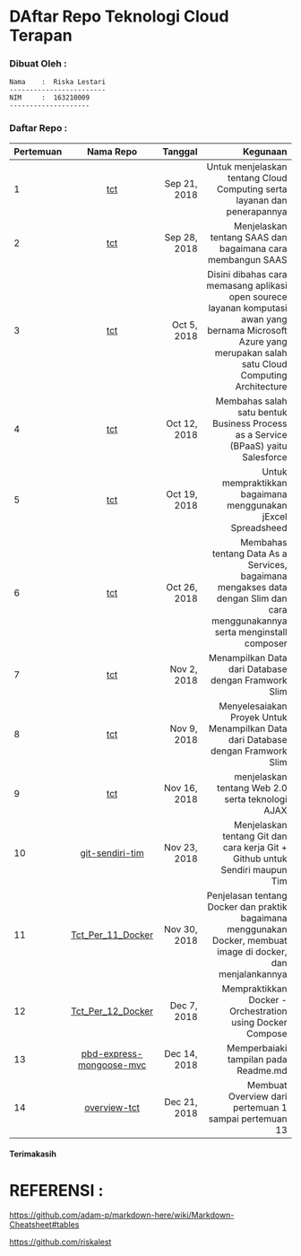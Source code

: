 DAftar Repo Teknologi Cloud Terapan
===================================

### **Dibuat Oleh :**

	Nama 	:  Riska Lestari
	------------------------
	NIM		:  163210009
	--------------------

### **Daftar Repo :**

| Pertemuan     | Nama Repo     |Tanggal| Kegunaan |
| ------------- |:-------------:| -----:| --------:|
| 1    | [tct](https://github.com/riskalest/tct/tree/master/minggu-01)     |    Sep 21, 2018  | Untuk menjelaskan tentang Cloud Computing serta layanan dan penerapannya|
| 2    | [tct](https://github.com/riskalest/tct/tree/master/minggu-02)     |    Sep 28, 2018  | Menjelaskan tentang SAAS dan bagaimana cara membangun SAAS |
| 3    | [tct](https://github.com/riskalest/tct/tree/master/minggu-03)     |    Oct 5, 2018  | Disini dibahas cara memasang aplikasi open sourece layanan komputasi awan yang bernama Microsoft Azure yang merupakan salah satu Cloud Computing Architecture |
| 4    | [tct](https://github.com/riskalest/tct/tree/master/minggu-04)     |    Oct 12, 2018  | Membahas salah satu bentuk Business Process as a Service (BPaaS) yaitu Salesforce |
| 5    | [tct](https://github.com/riskalest/tct/tree/master/minggu-05)     |    Oct 19, 2018  | Untuk mempraktikkan bagaimana menggunakan jExcel Spreadsheed |
| 6    | [tct](https://github.com/riskalest/tct/tree/master/minggu-06)     |    Oct 26, 2018  | Membahas tentang Data As a Services, bagaimana mengakses data dengan Slim dan cara menggunakannya serta menginstall composer |
| 7    | [tct](https://github.com/riskalest/tct/tree/master/minggu-07)     |    Nov 2, 2018  | Menampilkan Data dari Database dengan Framwork Slim |
| 8    | [tct](https://github.com/riskalest/tct/tree/master/minggu-08)     |    Nov 9, 2018  | Menyelesaiakan Proyek Untuk Menampilkan Data dari Database dengan Framwork Slim |
| 9    | [tct](https://github.com/riskalest/tct/tree/master/minggu-09)     |    Nov 16, 2018 | menjelaskan tentang Web 2.0 serta teknologi AJAX |
| 10    | [git-sendiri-tim](https://github.com/riskalest/git-sendiri-tim)     |    Nov 23, 2018 | Menjelaskan tentang Git dan cara kerja Git + Github untuk Sendiri maupun Tim |
| 11    | [Tct_Per_11_Docker](https://github.com/riskalest/Tct_Per_11_Docker)     |    Nov 30, 2018 | Penjelasan tentang Docker dan praktik bagaimana menggunakan Docker, membuat image di docker, dan menjalankannya |
| 12    | [Tct_Per_12_Docker](https://github.com/riskalest/Tct_Per_12_Docker)     |     Dec 7, 2018 | Mempraktikkan Docker - Orchestration using Docker Compose |
| 13    | [pbd-express-mongoose-mvc](https://github.com/riskalest/pbd-express-mongoose-mvc)     |     Dec 14, 2018 | Memperbaiaki tampilan pada Readme.md |
| 14    | [overview-tct](https://github.com/riskalest/pbd-express-mongoose-mvc)     |     Dec 21, 2018 | Membuat Overview dari pertemuan 1 sampai pertemuan 13 |


#### Terimakasih

REFERENSI :
===========
https://github.com/adam-p/markdown-here/wiki/Markdown-Cheatsheet#tables

https://github.com/riskalest



